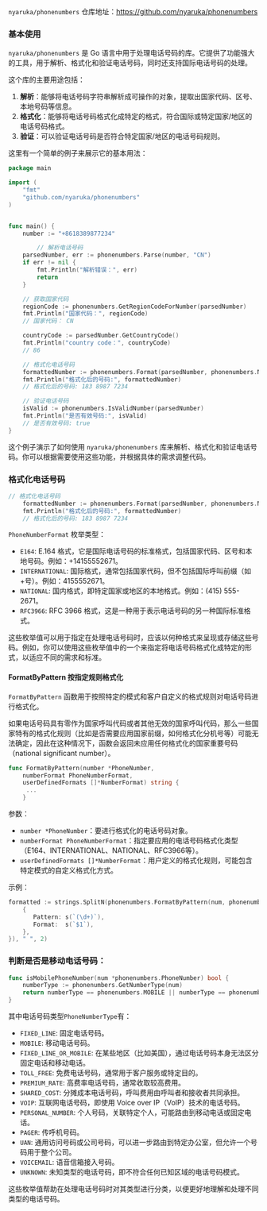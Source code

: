 `nyaruka/phonenumbers` 仓库地址：https://github.com/nyaruka/phonenumbers

### 基本使用

`nyaruka/phonenumbers` 是 Go 语言中用于处理电话号码的库。它提供了功能强大的工具，用于解析、格式化和验证电话号码，同时还支持国际电话号码的处理。

这个库的主要用途包括：

1. **解析**：能够将电话号码字符串解析成可操作的对象，提取出国家代码、区号、本地号码等信息。
2. **格式化**：能够将电话号码格式化成特定的格式，符合国际或特定国家/地区的电话号码格式。
3. **验证**：可以验证电话号码是否符合特定国家/地区的电话号码规则。

这里有一个简单的例子来展示它的基本用法：

```go
package main

import (
	"fmt"
	"github.com/nyaruka/phonenumbers"
)


func main() {
	number := "+8618389877234"

		// 解析电话号码
	parsedNumber, err := phonenumbers.Parse(number, "CN")
	if err != nil {
		fmt.Println("解析错误：", err)
		return
	}

	// 获取国家代码
	regionCode := phonenumbers.GetRegionCodeForNumber(parsedNumber)
	fmt.Println("国家代码：", regionCode)
	// 国家代码： CN

	countryCode := parsedNumber.GetCountryCode()
	fmt.Println("country code：", countryCode)
	// 86

	// 格式化电话号码
	formattedNumber := phonenumbers.Format(parsedNumber, phonenumbers.NATIONAL)
	fmt.Println("格式化后的号码:", formattedNumber)
	// 格式化后的号码: 183 8987 7234

	// 验证电话号码
	isValid := phonenumbers.IsValidNumber(parsedNumber)
	fmt.Println("是否有效号码:", isValid)
	// 是否有效号码: true
}
```

这个例子演示了如何使用 `nyaruka/phonenumbers` 库来解析、格式化和验证电话号码。你可以根据需要使用这些功能，并根据具体的需求调整代码。

### 格式化电话号码

```go
// 格式化电话号码
	formattedNumber := phonenumbers.Format(parsedNumber, phonenumbers.NATIONAL)
	fmt.Println("格式化后的号码:", formattedNumber)
	// 格式化后的号码: 183 8987 7234
```

 `PhoneNumberFormat` 枚举类型：

- `E164`: E.164 格式，它是国际电话号码的标准格式，包括国家代码、区号和本地号码。例如：+14155552671。
- `INTERNATIONAL`: 国际格式，通常包括国家代码，但不包括国际呼叫前缀（如+号）。例如：4155552671。
- `NATIONAL`: 国内格式，即特定国家或地区的本地格式。例如：(415) 555-2671。
- `RFC3966`: RFC 3966 格式，这是一种用于表示电话号码的另一种国际标准格式。

这些枚举值可以用于指定在处理电话号码时，应该以何种格式来呈现或存储这些号码。例如，你可以使用这些枚举值中的一个来指定将电话号码格式化成特定的形式，以适应不同的需求和标准。

#### FormatByPattern 按指定规则格式化

`FormatByPattern` 函数用于按照特定的模式和客户自定义的格式规则对电话号码进行格式化。

如果电话号码具有零作为国家呼叫代码或者其他无效的国家呼叫代码，那么一些国家特有的格式化规则（比如是否需要应用国家前缀，如何格式化分机号等）可能无法确定，因此在这种情况下，函数会返回未应用任何格式化的国家重要号码（national significant number）。

```go
func FormatByPattern(number *PhoneNumber,
	numberFormat PhoneNumberFormat,
	userDefinedFormats []*NumberFormat) string {
	 ...
	}
```

参数：

- `number *PhoneNumber`：要进行格式化的电话号码对象。
- `numberFormat PhoneNumberFormat`：指定要应用的电话号码格式化类型（E164、INTERNATIONAL、NATIONAL、RFC3966等）。
- `userDefinedFormats []*NumberFormat`：用户定义的格式化规则，可能包含特定模式的自定义格式化方式。

示例：

```go
formatted := strings.SplitN(phonenumbers.FormatByPattern(num, phonenumbers.INTERNATIONAL, []*phonenumbers.NumberFormat{
    {
       Pattern: s(`(\d+)`),
       Format:  s(`$1`),
    },
}), " ", 2)
```



### 判断是否是移动电话号码：

```go
func isMobilePhoneNumber(num *phonenumbers.PhoneNumber) bool {
	numberType := phonenumbers.GetNumberType(num)
	return numberType == phonenumbers.MOBILE || numberType == phonenumbers.FIXED_LINE_OR_MOBILE
}
```

其中电话号码类型`PhoneNumberType`有：

- `FIXED_LINE`: 固定电话号码。
- `MOBILE`: 移动电话号码。
- `FIXED_LINE_OR_MOBILE`: 在某些地区（比如美国），通过电话号码本身无法区分固定电话和移动电话。
- `TOLL_FREE`: 免费电话号码，通常用于客户服务或特定目的。
- `PREMIUM_RATE`: 高费率电话号码，通常收取较高费用。
- `SHARED_COST`: 分摊成本电话号码，呼叫费用由呼叫者和接收者共同承担。
- `VOIP`: 互联网电话号码，即使用 Voice over IP（VoIP）技术的电话号码。
- `PERSONAL_NUMBER`: 个人号码，关联特定个人，可能路由到移动电话或固定电话。
- `PAGER`: 传呼机号码。
- `UAN`: 通用访问号码或公司号码，可以进一步路由到特定办公室，但允许一个号码用于整个公司。
- `VOICEMAIL`: 语音信箱接入号码。
- `UNKNOWN`: 未知类型的电话号码，即不符合任何已知区域的电话号码模式。

这些枚举值帮助在处理电话号码时对其类型进行分类，以便更好地理解和处理不同类型的电话号码。